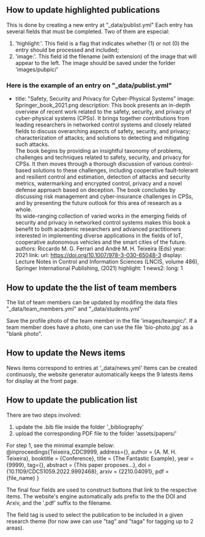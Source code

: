## How to update highlighted publications
This is done by creating a new entry at "\_data/publist.yml"
Each entry has several fields that must be completed. Two of them are especial:
1. 'highlight:'. This field is a flag that indicates whether (1) or not (0) the entry should be processed and included;
2. 'image:'. This field id the filename (with extension) of the image that will appear to the left. The image should be saved under the forlder 'images/pubpic/'

### Here is the example of an entry on "\_data/publist.yml"
- title: "Safety, Security and Privacy for Cyber-Physical Systems"
  image: Springer_book_2021.png
  description: This book presents an in-depth overview of recent work related to the safety, security, and privacy of cyber-physical systems (CPSs). It brings together contributions from leading researchers in networked control systems and closely related fields to discuss overarching aspects of safety, security, and privacy; characterization of attacks; and solutions to detecting and mitigating such attacks.<br/>The book begins by providing an insightful taxonomy of problems, challenges and techniques related to safety, security, and privacy for CPSs. It then moves through a thorough discussion of various control-based solutions to these challenges, including cooperative fault-tolerant and resilient control and estimation, detection of attacks and security metrics, watermarking and encrypted control, privacy and a novel defense approach based on deception. The book concludes by discussing risk management and cyber-insurance challenges in CPSs, and by presenting the future outlook for this area of research as a whole.<br/>Its wide-ranging collection of varied works in the emerging fields of security and privacy in networked control systems makes this book a benefit to both academic researchers and advanced practitioners interested in implementing diverse applications in the fields of IoT, cooperative autonomous vehicles and the smart cities of the future.
  authors: Riccardo M. G. Ferrari and André M. H. Teixeira (Eds)
  year: 2021
  link:
    url: https://doi.org/10.1007/978-3-030-65048-3
    display: Lecture Notes in Control and Information Sciences (LNCIS, volume 486), Springer International Publishing, (2021)
  highlight: 1
  news2: 
  long: 1




## How to update the the list of team members
The list of team members can be updated by modifing the data files "\_data/team_members.yml" and "\_data/students.yml"

Save the profile photo of the team member in the file 'images/teampic/'. If a team member does have a photo, one can use the file 'bio-photo.jpg' as a "blank photo".


## How to update the News items
News items correspond to entries at '\_data/news.yml'
Items can be created continuosly, the website generator automatically keeps the 9 latests items for display at the front page.



## How to update the publication list
There are two steps involved:
1. update the .bib file inside the folder '\_bibliography'
2. upload the corresponding PDF file to the folder 'assets/papers/'

For step 1, see the minimal example below:
@inproceedings{Teixeira_CDC9999,
	address={},
	author = {A. M. H. Teixeira},
	booktitle = {Conference},
	title = {The Fantastic Example},
	year = {9999},
	tag={},
	abstract = {This paper proposes...},
	doi = {10.1109/CDC51059.2022.9992468},
	arxiv = {2210.04091},
	pdf = {file_name}
}

The final four fields are used to construct buttons that link to the respective items. The website's engine automatically ads prefix to the the DOI and Arxiv, and the '.pdf' suffix to the filename.

The field tag is used to select the publication to be included in a given research theme (for now awe can use "tag" and "taga" for tagging up to 2 areas).